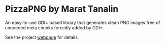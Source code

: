 # PizzaPNG by Marat Tanalin

An easy-to-use GDI+ based library that generates clean PNG images free of unneeded meta chunks forcedly added by GDI+.

See the project [webpage](http://tanalin.com/en/projects/pizza-png/) for details.